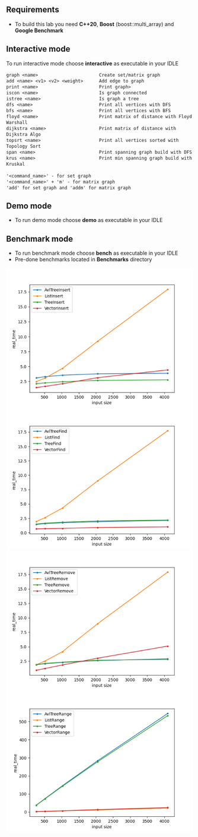 ## Requirements
- To build this lab you need **C++20**, **Boost** (boost::multi_array) and **Google Benchmark**

## Interactive mode
To run interactive mode choose **interactive** as executable in your IDLE
```
graph <name>                       Create set/matrix graph
add <name> <v1> <v2> <weight>      Add edge to graph
print <name>                       Print graph>
iscon <name>                       Is graph connected
istree <name>                      Is graph a tree
dfs <name>                         Print all vertices with DFS
bfs <name>                         Print all vertices with BFS
floyd <name>                       Print matrix of distance with Floyd Warshall
dijkstra <name>                    Print matrix of distance with Dijkstra Algo
topsrt <name>                      Print all vertices sorted with Topology Sort
span <name>                        Print spanning graph build with DFS
krus <name>                        Print min spanning graph build with Kruskal

'<command_name>' - for set graph
'<command_name>' + 'm' - for matrix graph
'add' for set graph and 'addm' for matrix graph
```

## Demo mode
- To run demo mode choose **demo** as executable in your IDLE

## Benchmark mode
- To run benchmark mode choose **bench** as executable in your IDLE
- Pre-done benchmarks located in **Benchmarks** directory

![](Benchmarks/Insert.png)
![](Benchmarks/Find.png)
![](Benchmarks/Remove.png)
![](Benchmarks/ForRange.png)
